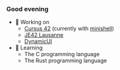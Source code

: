 ### Good evening

- 🔭 Working on
  - [Cursus 42](https://github.com/QJungo-42Cursus) (currently with [minishell](https://github.com/JungoQuentin/minishell))
  - [JE42 Lausanne](https://github.com/Junior-42Lausanne)
  - [DynamicUI](https://github.com/DynamicUI)
- 🌱 Learning
  - The C programming language
  - The Rust programming language
